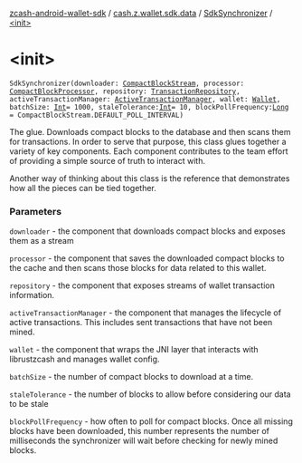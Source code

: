 [zcash-android-wallet-sdk](../../index.md) / [cash.z.wallet.sdk.data](../index.md) / [SdkSynchronizer](index.md) / [&lt;init&gt;](./-init-.md)

# &lt;init&gt;

`SdkSynchronizer(downloader: `[`CompactBlockStream`](../-compact-block-stream/index.md)`, processor: `[`CompactBlockProcessor`](../-compact-block-processor/index.md)`, repository: `[`TransactionRepository`](../-transaction-repository/index.md)`, activeTransactionManager: `[`ActiveTransactionManager`](../-active-transaction-manager/index.md)`, wallet: `[`Wallet`](../../cash.z.wallet.sdk.secure/-wallet/index.md)`, batchSize: `[`Int`](https://kotlinlang.org/api/latest/jvm/stdlib/kotlin/-int/index.html)` = 1000, staleTolerance: `[`Int`](https://kotlinlang.org/api/latest/jvm/stdlib/kotlin/-int/index.html)` = 10, blockPollFrequency: `[`Long`](https://kotlinlang.org/api/latest/jvm/stdlib/kotlin/-long/index.html)` = CompactBlockStream.DEFAULT_POLL_INTERVAL)`

The glue. Downloads compact blocks to the database and then scans them for transactions. In order to serve that
purpose, this class glues together a variety of key components. Each component contributes to the team effort of
providing a simple source of truth to interact with.

Another way of thinking about this class is the reference that demonstrates how all the pieces can be tied
together.

### Parameters

`downloader` - the component that downloads compact blocks and exposes them as a stream

`processor` - the component that saves the downloaded compact blocks to the cache and then scans those blocks for
data related to this wallet.

`repository` - the component that exposes streams of wallet transaction information.

`activeTransactionManager` - the component that manages the lifecycle of active transactions. This includes sent
transactions that have not been mined.

`wallet` - the component that wraps the JNI layer that interacts with librustzcash and manages wallet config.

`batchSize` - the number of compact blocks to download at a time.

`staleTolerance` - the number of blocks to allow before considering our data to be stale

`blockPollFrequency` - how often to poll for compact blocks. Once all missing blocks have been downloaded, this
number represents the number of milliseconds the synchronizer will wait before checking for newly mined blocks.